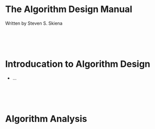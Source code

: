# The Algorithm Design Manual 

Written by Steven S. Skiena


<br>
<br>
<br>


# Introducation to Algorithm Design

- ...

<br>
<br>
<br>

# Algorithm Analysis
